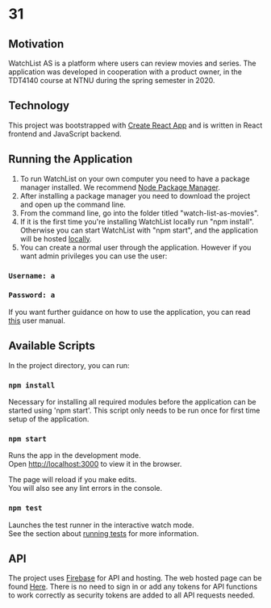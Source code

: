 # 31

## Motivation
WatchList AS is a platform where users can review movies and series. The application was developed in cooperation with a product owner, in the TDT4140 course at NTNU during the spring semester in 2020.

## Technology
This project was bootstrapped with [Create React App](https://github.com/facebook/create-react-app) and is written in React frontend and JavaScript backend.

## Running the Application

1. To run WatchList on your own computer you need to have a package manager installed. We recommend [Node Package Manager](https://www.npmjs.com/get-npm).
2. After installing a package manager you need to download the project and open up the command line.
3. From the command line, go into the folder titled "watch-list-as-movies".
4. If it is the first time you're installing WatchList locally run "npm install". Otherwise you can start WatchList with "npm start", and the application will be hosted [locally](http://localhost:3000).
5. You can create a normal user through the application. However if you want admin privileges you can use the user:
### `Username: a`
### `Password: a` 

If you want further guidance on how to use the application, you can read [this](https://gitlab.stud.idi.ntnu.no/tdt4140-2020/31/-/wikis/Wiki-1:-Brukermanual) user manual.

## Available Scripts

In the project directory, you can run:

### `npm install`

Necessary for installing all required modules before the application can be started using 'npm start'. This script only needs to be run once for first time setup of the application.

### `npm start`

Runs the app in the development mode.<br />
Open [http://localhost:3000](http://localhost:3000) to view it in the browser.

The page will reload if you make edits.<br />
You will also see any lint errors in the console.

### `npm test`

Launches the test runner in the interactive watch mode.<br />
See the section about [running tests](https://facebook.github.io/create-react-app/docs/running-tests) for more information.

## API

The project uses [Firebase](https://firebase.google.com/docs/web/setup) for API and hosting. The web hosted page can be found [Here](https://watchlistas.web.app/). There is no need to sign in or add any tokens for API functions to work correctly as security tokens are added to all API requests needed.
